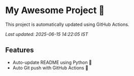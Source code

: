 # My Awesome Project 🚀

This project is automatically updated using GitHub Actions.

_Last updated: 2025-06-15 14:22:05 IST_

## Features
- Auto-update README using Python 🐍
- Auto Git push with GitHub Actions 🤖
